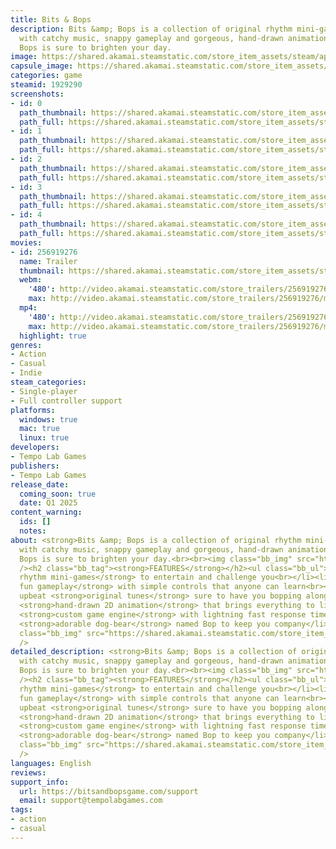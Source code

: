 ```yaml
---
title: Bits & Bops
description: Bits &amp; Bops is a collection of original rhythm mini-games! Filled
  with catchy music, snappy gameplay and gorgeous, hand-drawn animation, Bits &amp;
  Bops is sure to brighten your day.
image: https://shared.akamai.steamstatic.com/store_item_assets/steam/apps/1929290/header.jpg?t=1730991797
capsule_image: https://shared.akamai.steamstatic.com/store_item_assets/steam/apps/1929290/capsule_231x87.jpg?t=1730991797
categories: game
steamid: 1929290
screenshots:
- id: 0
  path_thumbnail: https://shared.akamai.steamstatic.com/store_item_assets/steam/apps/1929290/ss_2a0ea508041c48001bec59c2dac91508d094b194.600x338.jpg?t=1730991797
  path_full: https://shared.akamai.steamstatic.com/store_item_assets/steam/apps/1929290/ss_2a0ea508041c48001bec59c2dac91508d094b194.1920x1080.jpg?t=1730991797
- id: 1
  path_thumbnail: https://shared.akamai.steamstatic.com/store_item_assets/steam/apps/1929290/ss_9ab7c6333e0b5dd2df91b94f07e5ff95b789d643.600x338.jpg?t=1730991797
  path_full: https://shared.akamai.steamstatic.com/store_item_assets/steam/apps/1929290/ss_9ab7c6333e0b5dd2df91b94f07e5ff95b789d643.1920x1080.jpg?t=1730991797
- id: 2
  path_thumbnail: https://shared.akamai.steamstatic.com/store_item_assets/steam/apps/1929290/ss_c910e7314747467bd732616c8443a9fc501bd105.600x338.jpg?t=1730991797
  path_full: https://shared.akamai.steamstatic.com/store_item_assets/steam/apps/1929290/ss_c910e7314747467bd732616c8443a9fc501bd105.1920x1080.jpg?t=1730991797
- id: 3
  path_thumbnail: https://shared.akamai.steamstatic.com/store_item_assets/steam/apps/1929290/ss_ded0189c676427477f546d464656fcb4ad46163d.600x338.jpg?t=1730991797
  path_full: https://shared.akamai.steamstatic.com/store_item_assets/steam/apps/1929290/ss_ded0189c676427477f546d464656fcb4ad46163d.1920x1080.jpg?t=1730991797
- id: 4
  path_thumbnail: https://shared.akamai.steamstatic.com/store_item_assets/steam/apps/1929290/ss_fb6efff9ad531daa2630d2b7f6f5c8551b43c703.600x338.jpg?t=1730991797
  path_full: https://shared.akamai.steamstatic.com/store_item_assets/steam/apps/1929290/ss_fb6efff9ad531daa2630d2b7f6f5c8551b43c703.1920x1080.jpg?t=1730991797
movies:
- id: 256919276
  name: Trailer
  thumbnail: https://shared.akamai.steamstatic.com/store_item_assets/steam/apps/256919276/movie.293x165.jpg?t=1670259132
  webm:
    '480': http://video.akamai.steamstatic.com/store_trailers/256919276/movie480_vp9.webm?t=1670259132
    max: http://video.akamai.steamstatic.com/store_trailers/256919276/movie_max_vp9.webm?t=1670259132
  mp4:
    '480': http://video.akamai.steamstatic.com/store_trailers/256919276/movie480.mp4?t=1670259132
    max: http://video.akamai.steamstatic.com/store_trailers/256919276/movie_max.mp4?t=1670259132
  highlight: true
genres:
- Action
- Casual
- Indie
steam_categories:
- Single-player
- Full controller support
platforms:
  windows: true
  mac: true
  linux: true
developers:
- Tempo Lab Games
publishers:
- Tempo Lab Games
release_date:
  coming_soon: true
  date: Q1 2025
content_warning:
  ids: []
  notes:
about: <strong>Bits &amp; Bops is a collection of original rhythm mini-games!</strong><br><br>Filled
  with catchy music, snappy gameplay and gorgeous, hand-drawn animation, Bits &amp;
  Bops is sure to brighten your day.<br><br><img class="bb_img" src="https://shared.akamai.steamstatic.com/store_item_assets/steam/apps/1929290/extras/meetandtweet.gif?t=1730991797"
  /><h2 class="bb_tag"><strong>FEATURES</strong></h2><ul class="bb_ul"><li>Over <strong>20
  rhythm mini-games</strong> to entertain and challenge you<br></li><li><strong>Super
  fun gameplay</strong> with simple controls that anyone can learn<br></li><li>Catchy,
  upbeat <strong>original tunes</strong> sure to have you bopping along<br></li><li>Gorgeous
  <strong>hand-drawn 2D animation</strong> that brings everything to life<br></li><li>A
  <strong>custom game engine</strong> with lightning fast response times<br></li><li>An
  <strong>adorable dog-bear</strong> named Bop to keep you company</li></ul><br><img
  class="bb_img" src="https://shared.akamai.steamstatic.com/store_item_assets/steam/apps/1929290/extras/hammertime.gif?t=1730991797"
  />
detailed_description: <strong>Bits &amp; Bops is a collection of original rhythm mini-games!</strong><br><br>Filled
  with catchy music, snappy gameplay and gorgeous, hand-drawn animation, Bits &amp;
  Bops is sure to brighten your day.<br><br><img class="bb_img" src="https://shared.akamai.steamstatic.com/store_item_assets/steam/apps/1929290/extras/meetandtweet.gif?t=1730991797"
  /><h2 class="bb_tag"><strong>FEATURES</strong></h2><ul class="bb_ul"><li>Over <strong>20
  rhythm mini-games</strong> to entertain and challenge you<br></li><li><strong>Super
  fun gameplay</strong> with simple controls that anyone can learn<br></li><li>Catchy,
  upbeat <strong>original tunes</strong> sure to have you bopping along<br></li><li>Gorgeous
  <strong>hand-drawn 2D animation</strong> that brings everything to life<br></li><li>A
  <strong>custom game engine</strong> with lightning fast response times<br></li><li>An
  <strong>adorable dog-bear</strong> named Bop to keep you company</li></ul><br><img
  class="bb_img" src="https://shared.akamai.steamstatic.com/store_item_assets/steam/apps/1929290/extras/hammertime.gif?t=1730991797"
  />
languages: English
reviews:
support_info:
  url: https://bitsandbopsgame.com/support
  email: support@tempolabgames.com
tags:
- action
- casual
---
```


